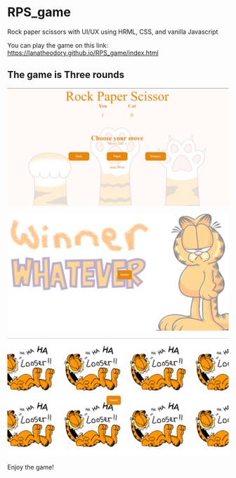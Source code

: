 # RPS_game
Rock paper scissors with UI/UX using HRML, CSS, and vanilla Javascript

You can play the game on this link:
https://lanatheodory.github.io/RPS_game/index.html

## The game is Three rounds
![game start](https://github.com/LanaTheodory/RPS_game/blob/main/images/Rock%20Paper%20Scissor%201.png?raw=true)

![winner](https://github.com/LanaTheodory/RPS_game/blob/main/images/Rock%20Paper%20Scissor%202.png?raw=true)

![Looser](https://github.com/LanaTheodory/RPS_game/blob/main/images/Rock%20Paper%20Scissor%203%20(2).png?raw=true)

Enjoy the game!
